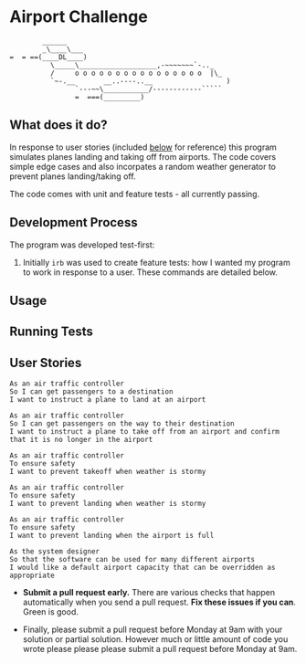 Airport Challenge
=================

```
        ______
        _\____\___
=  = ==(____DL____)
          \_____\___________________,-~~~~~~~`-.._
          /     o o o o o o o o o o o o o o o o  |\_
          `~-.__       __..----..__                  )
                `---~~\___________/------------`````
                =  ===(_________)

```

What does it do?
--------------

In response to user stories (included [below](#user-stories) for reference) this program simulates planes landing and taking off from airports. The code covers simple edge cases and also incorpates a random weather generator to prevent planes landing/taking off. 

The code comes with unit and feature tests - all currently passing.


Development Process
------------------

The program was developed test-first:
1. Initially `irb` was used to create feature tests: how I wanted my program to work in response to a user. These commands are detailed below.

Usage
-----


Running Tests
------------


User Stories
-----------

```
As an air traffic controller 
So I can get passengers to a destination 
I want to instruct a plane to land at an airport

As an air traffic controller 
So I can get passengers on the way to their destination 
I want to instruct a plane to take off from an airport and confirm that it is no longer in the airport

As an air traffic controller 
To ensure safety 
I want to prevent takeoff when weather is stormy 

As an air traffic controller 
To ensure safety 
I want to prevent landing when weather is stormy 

As an air traffic controller 
To ensure safety 
I want to prevent landing when the airport is full 

As the system designer
So that the software can be used for many different airports
I would like a default airport capacity that can be overridden as appropriate
```

* **Submit a pull request early.**  There are various checks that happen automatically when you send a pull request.  **Fix these issues if you can**.  Green is good.

* Finally, please submit a pull request before Monday at 9am with your solution or partial solution.  However much or little amount of code you wrote please please please submit a pull request before Monday at 9am.

